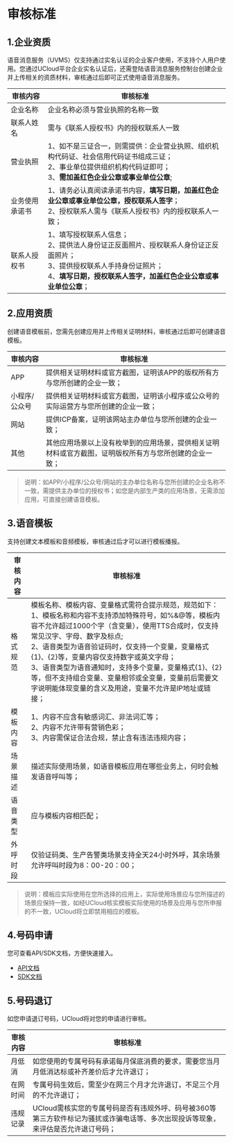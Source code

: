 <!--一下子提供一种思路，欢迎大家发挥 -->

# 审核标准
  

## 1.企业资质

语音消息服务（UVMS）仅支持通过实名认证的企业客户使用，不支持个人用户使用。您通过UCloud平台企业实名认证后，还需登陆语音消息服务控制台创建企业并上传相关的资质材料，审核通过后即可正式使用语音消息服务。

|审核内容|审核标准|
|------|-------|
|企业名称|企业名称必须与营业执照的名称一致|
|联系人姓名|需与《联系人授权书》内的授权联系人一致|
|营业执照|1、如不是三证合一，则需提供：企业营业执照、组织机构代码证、社会信用代码证书组成三证；<br>2、事业单位提供组织机构代码证即可；<br>3、**需加盖红色企业公章或事业单位公章**;|
|业务使用承诺书|1、请务必认真阅读承诺书内容，**填写日期，加盖红色企业公章或事业单位公章，授权联系人签字**；<br>2、授权联系人需与《联系人授权书》内的授权联系人一致；|
|联系人授权书|1、填写授权联系人信息；<br>2、提供法人身份证正反面照片、授权联系人身份证正反面照片；<br>3、提供授权联系人手持身份证照片；<br>4、**填写日期，授权联系人签字，加盖红色企业公章或事业单位公章**；|

## 2.应用资质

创建语音模板前，您需先创建应用并上传相关证明材料，审核通过后即可创建语音模板。

|审核内容|审核标准|
|------|-------|
|APP|提供相关证明材料或官方截图，证明该APP的版权所有方与您所创建的企业一致；|
|小程序/公众号|提供相关证明材料或官方截图，证明该小程序或公众号的实际运营方与您所创建的企业一致；|
|网站|提供ICP备案，证明该网站主办单位与您所创建的企业一致；|
|其他|其他应用场景以上没有枚举到的应用场景，提供相关证明材料或官方截图，证明版权所有方与您所创建的企业一致；|
>说明：如APP/小程序/公众号/网站的主办单位名称与您所创建的企业名称不一致，需提供主办单位的授权书；如您是内部生产类的应用场景，无需添加应用，可直接创建语音模板。

## 3.语音模板

支持创建文本模板和音频模板，审核通过后才可以进行模板播报。

|审核内容|审核标准|
|---------|-------------|
|格式规范|模板名称、模板内容、变量格式需符合提示规范，规范如下：<br>1、模板名称和内容不支持添加特殊符号，如%&@等，模板内容不允许超过1000个字（含变量），使用TTS合成时，仅支持常见汉字、字母、数字及标点;<br>2、语音类型为语音验证码时，仅支持一个变量，变量格式{1}、{2}等，变量内容仅支持数字或英文字母；<br>3、语音类型为语音通知时，支持多个变量，变量格式{1}、{2}等，但不支持组合变量、变量相邻或全变量，变量前后需要文字说明能体现变量的含义及用途，变量不允许是IP地址或链接；|
|模板内容|1、内容不应含有敏感词汇、非法词汇等；<br>2、内容不允许带有营销色彩；<br>3、内容需保证合法合规，禁止含有违法违规内容；|
|场景描述|描述实际使用场景，如语音模板应用在哪些业务上，何时会触发语音呼叫等；|
|语音类型|应与模板内容相匹配；|
|外呼时段|仅验证码类、生产告警类场景支持全天24小时外呼，其余场景允许呼叫时段为8：00-20：00；|
>说明：模板应实际使用在您所选择的应用上，实际使用场景应与您所描述的场景应保持一致，如经UCloud核实模板实际使用的场景及应用与您所申报的不一致，UCloud将立即禁用相应的模板。

## 4.号码申请

您可查看API/SDK文档，方便快速接入。

* [API文档](链接)
* [SDK文档](链接)


## 5.号码退订

如您申请退订号码，UCloud将对您的申请进行审核。

|审核内容|审核标准|
|---------|----------|
|月低消|如您使用的专属号码有承诺每月保底消费的要求，需要您当月月低消达标或补齐差价后才允许退订；|
|在网时间|专属号码生效后，需至少在网三个月才允许退订，不足三个月的不允许退订；|
|违规记录|UCloud需核实您的专属号码是否有违规外呼、码号被360等第三方软件标记为骚扰或诈骗电话等、多次出现投诉等现象，来评估是否允许退订号码；|
